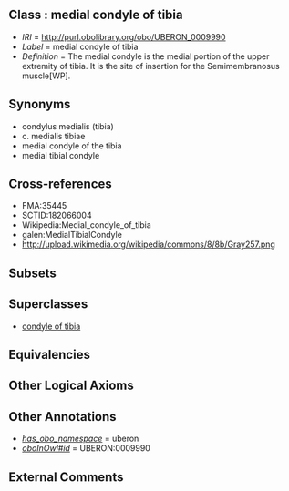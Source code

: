 
## Class : medial condyle of tibia

 * *IRI* = http://purl.obolibrary.org/obo/UBERON_0009990
 * *Label* = medial condyle of tibia
 * *Definition* = The medial condyle is the medial portion of the upper extremity of tibia. It is the site of insertion for the Semimembranosus muscle[WP].

## Synonyms

 * condylus medialis (tibia)
 * c. medialis tibiae
 * medial condyle of the tibia
 * medial tibial condyle

## Cross-references

 * FMA:35445
 * SCTID:182066004
 * Wikipedia:Medial_condyle_of_tibia
 * galen:MedialTibialCondyle
 * http://upload.wikimedia.org/wikipedia/commons/8/8b/Gray257.png

## Subsets


## Superclasses

 * [condyle of tibia](../../UBERON/89/UBERON_0009989.md)

## Equivalencies


## Other Logical Axioms


## Other Annotations

 * *[has_obo_namespace](../../ce/oboInOwl#hasOBONamespace.md)* = uberon
 * *[oboInOwl#id](../../id/oboInOwl#id.md)* = UBERON:0009990

## External Comments


